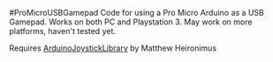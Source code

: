#ProMicroUSBGamepad
Code for using a Pro Micro Arduino as a USB Gamepad.
Works on both PC and Playstation 3. May work on more platforms, haven't tested yet.

Requires [ArduinoJoystickLibrary](https://github.com/MHeironimus/ArduinoJoystickLibrary) by Matthew Heironimus